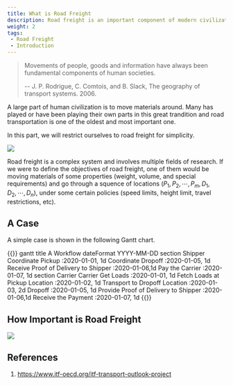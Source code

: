 ```yaml
---
title: What is Road Freight
description: Road freight is an important component of modern civilization
weight: 2
tags:
 - Road Freight
 - Introduction
---
```



> Movements of people, goods and information have always been fundamental components of human societies.
>
> -- J. P. Rodrigue, C. Comtois, and B. Slack, The geography of transport systems. 2006.

A large part of human civilization is to move materials around. Many has played or have been playing their own parts in this great trandition and road transportation is one of the oldest and most important one.

In this part, we will restrict ourselves to road freight for simplicity.

![](../assets/what/undraw_Ride_till_I_can_no_more_44wq.png)

Road freight is a complex system and involves multiple fields of research. If we were to define the objectives of road freight, one of them would be moving materials of some properties (weight, volume, and special requirements) and go through a squence of locations $(P_1, P_2, \cdots, P_m, D_1, D_2, \cdots, D_n)$, under some certain policies (speed limits, height limit, travel restrictions, etc).

## A Case

A simple case is shown in the following Gantt chart.

{{<mermaid>}}
gantt
    title A Workflow
    dateFormat  YYYY-MM-DD
    section Shipper
    Coordinate Pickup           :2020-01-01, 1d
    Coordinate Dropoff          :2020-01-05, 1d
    Receive Proof of Delivery to Shipper     :2020-01-06,1d
    Pay the Carrier             :2020-01-07, 1d
    section Carrier
    Carrier Get Loads      :2020-01-01, 1d
    Fetch Loads at Pickup Location            :2020-01-02, 1d
    Transport to Dropoff Location           :2020-01-03, 2d
    Dropoff      :2020-01-05, 1d
    Provide Proof of Delivery to Shipper     :2020-01-06,1d
    Receive the Payment             :2020-01-07, 1d
{{</mermaid>}}


## How Important is Road Freight

![](https://img.shields.io/badge/WORK-IN%20PROGRESS-orange?style=for-the-badge)




## References

1. https://www.itf-oecd.org/itf-transport-outlook-project